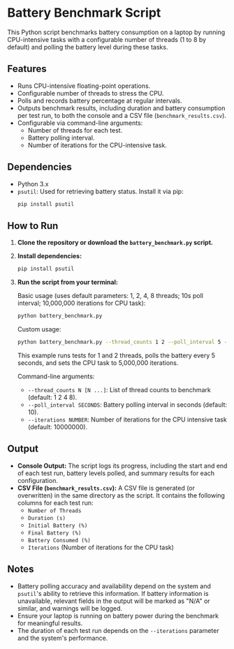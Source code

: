 # Battery Benchmark Script

This Python script benchmarks battery consumption on a laptop by running CPU-intensive tasks with a configurable number of threads (1 to 8 by default) and polling the battery level during these tasks.

## Features

- Runs CPU-intensive floating-point operations.
- Configurable number of threads to stress the CPU.
- Polls and records battery percentage at regular intervals.
- Outputs benchmark results, including duration and battery consumption per test run, to both the console and a CSV file (`benchmark_results.csv`).
- Configurable via command-line arguments:
    - Number of threads for each test.
    - Battery polling interval.
    - Number of iterations for the CPU-intensive task.

## Dependencies

- Python 3.x
- `psutil`: Used for retrieving battery status. Install it via pip:
  ```bash
  pip install psutil
  ```

## How to Run

1.  **Clone the repository or download the `battery_benchmark.py` script.**
2.  **Install dependencies:**
    ```bash
    pip install psutil
    ```
3.  **Run the script from your terminal:**

    Basic usage (uses default parameters: 1, 2, 4, 8 threads; 10s poll interval; 10,000,000 iterations for CPU task):
    ```bash
    python battery_benchmark.py
    ```

    Custom usage:
    ```bash
    python battery_benchmark.py --thread_counts 1 2 --poll_interval 5 --iterations 5000000
    ```
    This example runs tests for 1 and 2 threads, polls the battery every 5 seconds, and sets the CPU task to 5,000,000 iterations.

    Command-line arguments:
    - `--thread_counts N [N ...]`: List of thread counts to benchmark (default: 1 2 4 8).
    - `--poll_interval SECONDS`: Battery polling interval in seconds (default: 10).
    - `--iterations NUMBER`: Number of iterations for the CPU intensive task (default: 10000000).

## Output

- **Console Output:** The script logs its progress, including the start and end of each test run, battery levels polled, and summary results for each configuration.
- **CSV File (`benchmark_results.csv`):** A CSV file is generated (or overwritten) in the same directory as the script. It contains the following columns for each test run:
    - `Number of Threads`
    - `Duration (s)`
    - `Initial Battery (%)`
    - `Final Battery (%)`
    - `Battery Consumed (%)`
    - `Iterations` (Number of iterations for the CPU task)

## Notes

- Battery polling accuracy and availability depend on the system and `psutil`'s ability to retrieve this information. If battery information is unavailable, relevant fields in the output will be marked as "N/A" or similar, and warnings will be logged.
- Ensure your laptop is running on battery power during the benchmark for meaningful results.
- The duration of each test run depends on the `--iterations` parameter and the system's performance.
